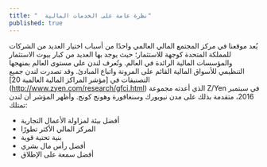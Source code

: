 ```yaml
---
title: "  نظرة عامة على الخدمات المالية"
published: true
---
```

يُعد موقعنا في مركز المجتمع المالي العالمي واحدًا من أسباب اختيار العديد من الشركات للمملكة المتحدة كوجهة للاستثمار؛ حيث يوجد بها العديد من كبار بيوت الاستثمار والمؤسسات المالية الرائدة في العالم.
وتُعرف لندن على مستوى العالم بمنهجها التنظيمي للأسواق المالية القائم على المرونة واتباع المبادئ. وقد تصدرت لندن جميع التصنيفات في [مؤشر المراكز المالية العالمية 20] (http://www.zyen.com/research/gfci.html) الذي أعدته مجموعة Z/Yen في سبتمبر 2016، متقدمة  بذلك  على مدن نيويورك وسنغافورة وهونج كونج.
وأظهر المؤشر أن لندن تمتلك:
- أفضل بيئة لمزاولة الأعمال التجارية
- المركز المالي الأكثر تطورًا
- بنية تحتية قوية 
- أفضل رأس مال بشري
- أفضل سمعة على الإطلاق
